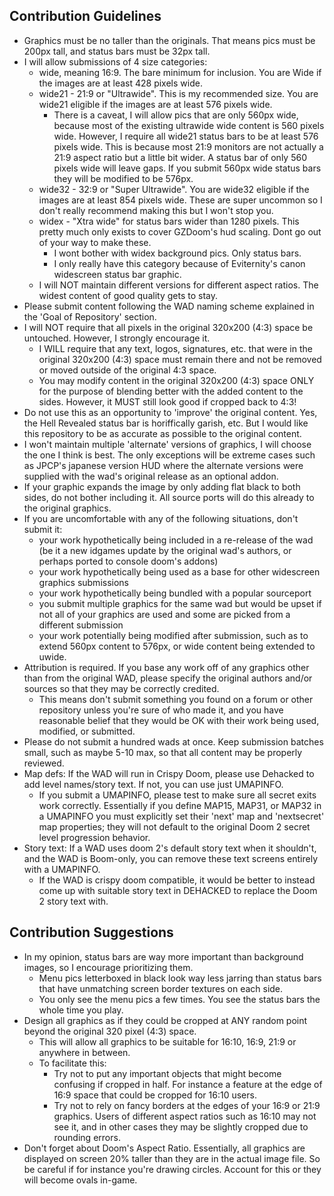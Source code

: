 ## Contribution Guidelines
- Graphics must be no taller than the originals. That means pics must be 200px tall, and status bars must be 32px tall.
- I will allow submissions of 4 size categories:
	- wide, meaning 16:9. The bare minimum for inclusion. You are Wide if the images are at least 428 pixels wide.
	- wide21 - 21:9 or "Ultrawide". This is my recommended size. You are wide21 eligible if the images are at least 576 pixels wide.
		- There is a caveat, I will allow pics that are only 560px wide, because most of the existing ultrawide wide content is 560 pixels wide. However, I require all wide21 status bars to be at least 576 pixels wide. This is because most 21:9 monitors are not actually a 21:9 aspect ratio but a little bit wider. A status bar of only 560 pixels wide will leave gaps. If you submit 560px wide status bars they will be modified to be 576px.
	- wide32 - 32:9 or "Super Ultrawide". You are wide32 eligible if the images are at least 854 pixels wide. These are super uncommon so I don't really recommend making this but I won't stop you.
	- widex - "Xtra wide" for status bars wider than 1280 pixels. This pretty much only exists to cover GZDoom's hud scaling. Dont go out of your way to make these.
		- I wont bother with widex background pics. Only status bars.
		- I only really have this category because of Eviternity's canon widescreen status bar graphic.
	- I will NOT maintain different versions for different aspect ratios. The widest content of good quality gets to stay.
- Please submit content following the WAD naming scheme explained in the 'Goal of Repository' section.
- I will NOT require that all pixels in the original 320x200 (4:3) space be untouched. However, I strongly encourage it.
	- I WILL require that any text, logos, signatures, etc. that were in the original 320x200 (4:3) space must remain there and not be removed or moved outside of the original 4:3 space.
	- You may modify content in the original 320x200 (4:3) space ONLY for the purpose of blending better with the added content to the sides. However, it MUST still look good if cropped back to 4:3!
- Do not use this as an opportunity to 'improve' the original content. Yes, the Hell Revealed status bar is horiffically garish, etc. But I would like this repository to be as accurate as possible to the original content.
- I won't maintain multiple 'alternate' versions of graphics, I will choose the one I think is best. The only exceptions will be extreme cases such as JPCP's japanese version HUD where the alternate versions were supplied with the wad's original release as an optional addon.
- If your graphic expands the image by only adding flat black to both sides, do not bother including it. All source ports will do this already to the original graphics.
- If you are uncomfortable with any of the following situations, don't submit it:
	- your work hypothetically being included in a re-release of the wad (be it a new idgames update by the original wad's authors, or perhaps ported to console doom's addons)
	- your work hypothetically being used as a base for other widescreen graphics submissions
	- your work hypothetically being bundled with a popular sourceport
	- you submit multiple graphics for the same wad but would be upset if not all of your graphics are used and some are picked from a different submission
  - your work potentially being modified after submission, such as to extend 560px content to 576px, or wide content being extended to uwide.
- Attribution is required. If you base any work off of any graphics other than from the original WAD, please specify the original authors and/or sources so that they may be correctly credited.
	- This means don't submit something you found on a forum or other repository unless you're sure of who made it, and you have reasonable belief that they would be OK with their work being used, modified, or submitted.
- Please do not submit a hundred wads at once. Keep submission batches small, such as maybe 5-10 max, so that all content may be properly reviewed.
- Map defs: If the WAD will run in Crispy Doom, please use Dehacked to add level names/story text. If not, you can use just UMAPINFO.
	- If you submit a UMAPINFO, please test to make sure all secret exits work correctly. Essentially if you define MAP15, MAP31, or MAP32 in a UMAPINFO you must explicitly set their 'next' map and 'nextsecret' map properties; they will not default to the original Doom 2 secret level progression behavior.
- Story text: If a WAD uses doom 2's default story text when it shouldn't, and the WAD is Boom-only, you can remove these text screens entirely with a UMAPINFO.
	- If the WAD is crispy doom compatible, it would be better to instead come up with suitable story text in DEHACKED to replace the Doom 2 story text with.


## Contribution Suggestions
- In my opinion, status bars are way more important than background images, so I encourage prioritizing them.
	- Menu pics letterboxed in black look way less jarring than status bars that have unmatching screen border textures on each side.
	- You only see the menu pics a few times. You see the status bars the whole time you play.
- Design all graphics as if they could be cropped at ANY random point beyond the original 320 pixel (4:3) space.
	- This will allow all graphics to be suitable for 16:10, 16:9, 21:9 or anywhere in between. 
	- To facilitate this:
		- Try not to put any important objects that might become confusing if cropped in half. For instance a feature at the edge of 16:9 space that could be cropped for 16:10 users.
		- Try not to rely on fancy borders at the edges of your 16:9 or 21:9 graphics. Users of different aspect ratios such as 16:10 may not see it, and in other cases they may be slightly cropped due to rounding errors.
- Don't forget about Doom's Aspect Ratio. Essentially, all graphics are displayed on screen 20% taller than they are in the actual image file. So be careful if for instance you're drawing circles. Account for this or they will become ovals in-game.
